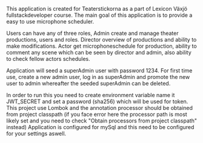 This application is created for Teaterstickorna as a part of Lexicon Växjö fullstackdeveloper course.
The main goal of this application is to provide a easy to use microphone scheduler.

Users can have any of three roles, Admin create and manage theater productions, users and roles. Director overview of productions and ability to make modifications. Actor get microphoneschedule for production, ability to comment any scene which can be seen by director and admin, also ability to check fellow actors schedules.

Application will seed a superAdmin user with password 1234. For first time use, create a new admin user, log in as superAdmin and promote the new user to admin whereafter the seeded superAdmin can be deleted.

In order to run this you need to create environment variable name it JWT_SECRET and set a password (sha256) which will be used for token. This project use Lombok and the annotation processor should be obtained from project classpath (if you face error here the processor path is most likely set and you need to check "Obtain processors from project classpath" instead)
Application is configured for mySql and this need to be configured for your settings aswell.
